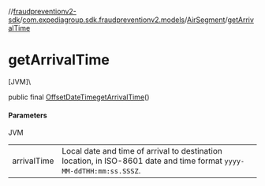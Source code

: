 //[fraudpreventionv2-sdk](../../../index.md)/[com.expediagroup.sdk.fraudpreventionv2.models](../index.md)/[AirSegment](index.md)/[getArrivalTime](get-arrival-time.md)

# getArrivalTime

[JVM]\

public final [OffsetDateTime](https://docs.oracle.com/javase/8/docs/api/java/time/OffsetDateTime.html)[getArrivalTime](get-arrival-time.md)()

#### Parameters

JVM

| | |
|---|---|
| arrivalTime | Local date and time of arrival to destination location, in ISO-8601 date and time format `yyyy-MM-ddTHH:mm:ss.SSSZ`. |
